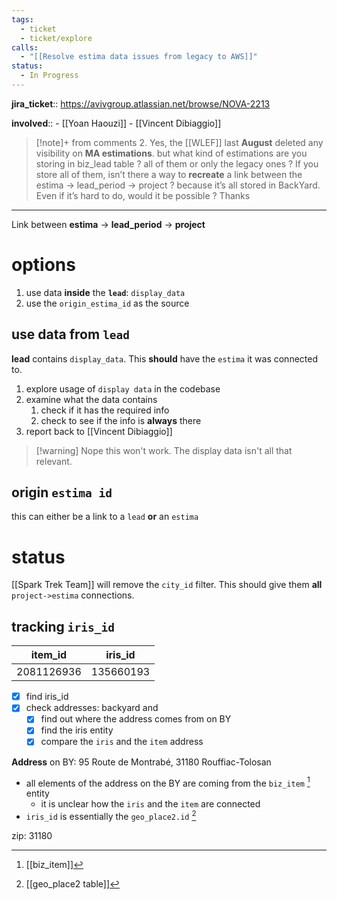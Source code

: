 ```yaml
---
tags:
  - ticket
  - ticket/explore
calls:
  - "[[Resolve estima data issues from legacy to AWS]]"
status:
  - In Progress
---
```

**jira_ticket**:: https://avivgroup.atlassian.net/browse/NOVA-2213

**involved**::
	- [[Yoan Haouzi]]
	- [[Vincent Dibiaggio]]

> [!note]+ from comments
> 2. Yes, the [[WLEF]] last **August** deleted any visibility on **MA estimations**. but what kind of estimations are you storing in biz_lead table ? all of them or only the legacy ones ?
> If you store all of them, isn’t there a way to **recreate** a link between the estima → lead_period → project ? because it’s all stored in BackYard.
> Even if it’s hard to do, would it be possible ?
> Thanks

___

Link between **estima** -> **lead_period** -> **project**

# options

1. use data **inside** the **`lead`**: `display_data`
2. use the `origin_estima_id` as the source

## use data from `lead`

**lead** contains `display_data`. This **should** have the `estima` it was connected to.

1. explore usage of `display data` in the codebase
2. examine what the data contains
	1. check if it has the required info
	2. check to see if the info is **always** there
3. report back to [[Vincent Dibiaggio]]

> [!warning] Nope
> this won't work. The display data isn't all that relevant.

## origin `estima id`

this can either be a link to a `lead` **or** an `estima`

# status

[[Spark Trek Team]] will remove the `city_id` filter. This should give them  **all** `project->estima` connections.

## tracking `iris_id`

| item_id    | iris_id   |
| ---------- | --------- |
| 2081126936 | 135660193 |

- [x] find iris_id
- [x] check addresses: backyard and 
	- [x] find out where the address comes from on BY
	- [x] find the iris entity
	- [x] compare the `iris` and the `item` address

**Address** on BY: 95 Route de Montrabé, 31180 Rouffiac-Tolosan

- all elements of the address on the BY are coming from the `biz_item` [^1] entity
	- it is unclear how the `iris` and the `item` are connected
- `iris_id` is essentially the `geo_place2.id` [^2]

zip: 31180



[^1]: [[biz_item]]
[^2]: [[geo_place2 table]]
